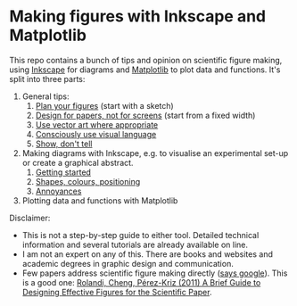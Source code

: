 # Making figures with Inkscape and Matplotlib

This repo contains a bunch of tips and opinion on scientific figure making, using [Inkscape](https://inkscape.org/) for diagrams and [Matplotlib](https://matplotlib.org/) to plot data and functions.
It's split into three parts:

1. General tips:
   1. [Plan your figures](1-1-have-a-plan.md) (start with a sketch)
   2. [Design for papers, not for screens](1-2-design-for-papers.md) (start from a fixed width)
   3. [Use vector art where appropriate](https://nbviewer.org/github/MichaelClerx/making-figures/blob/main/1-3-vector-and-raster.ipynb)
   4. [Consciously use visual language](https://nbviewer.org/github/MichaelClerx/making-figures/blob/main/1-4-visual-language.ipynb)
   5. [Show, don't tell](https://nbviewer.org/github/MichaelClerx/making-figures/blob/main/1-5-show-and-tell.ipynb)
2. Making diagrams with Inkscape, e.g. to visualise an experimental set-up or create a graphical abstract.
   1. [Getting started](2-1-getting-started.md)
   2. [Shapes, colours, positioning](2-2-shapes-colours-positioning.md)
   5. [Annoyances](2-5-annoyances.md)
3. Plotting data and functions with Matplotlib

Disclaimer: 
- This is not a step-by-step guide to either tool. Detailed technical information and several tutorials are already available on line.
- I am not an expert on any of this. There are books and websites and academic degrees in graphic design and communication.
- Few papers address scientific figure making directly ([says google](https://scholar.google.com/scholar?q=scientific+figures)).
  This is a good one: [Rolandi, Cheng, Pérez-Kriz (2011) A Brief Guide to Designing Effective Figures for the Scientific Paper](https://doi.org/10.1002/adma.201102518).
